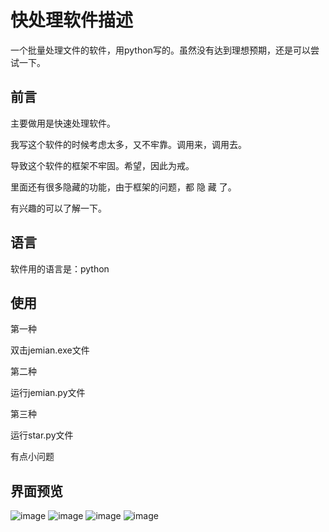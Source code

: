 # 快处理软件描述
一个批量处理文件的软件，用python写的。虽然没有达到理想预期，还是可以尝试一下。

## 前言

主要做用是快速处理软件。

我写这个软件的时候考虑太多，又不牢靠。调用来，调用去。

导致这个软件的框架不牢固。希望，因此为戒。

里面还有很多隐藏的功能，由于框架的问题，都 隐 藏 了。

有兴趣的可以了解一下。



## 语言

软件用的语言是：python



## 使用
第一种

双击jemian.exe文件



第二种

运行jemian.py文件



第三种

运行star.py文件

有点小问题

## 界面预览

![image](https://github.com/001i/file-processing/assets/104931486/e157eaa6-e612-4872-87ef-4f11a5999892)
![image](https://github.com/001i/file-processing/assets/104931486/70cb3f97-a6ee-4771-8970-5b6188e175e6)
![image](https://github.com/001i/file-processing/assets/104931486/178a49aa-538d-458f-84ce-2a1f07191514)
![image](https://github.com/001i/file-processing/assets/104931486/03c047a8-78f3-4ea6-8f3d-96025ae780b4)



